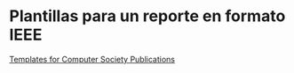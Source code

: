 # Plantillas para un reporte en formato IEEE

[Templates for Computer Society Publications](https://journals.ieeeauthorcenter.ieee.org/create-your-ieee-journal-article/authoring-tools-and-templates/ieee-article-templates/templates-for-computer-society-publications/)
